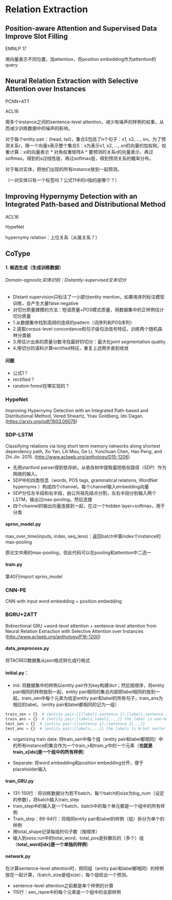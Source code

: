 # Relation Extraction

## Position-aware Attention and Supervised Data Improve Slot Filling

EMNLP 17

用向量表示不同位置，加attention，将position embedding作为attention的query



## Neural Relation Extraction with Selective Attention over Instances

PCNN+ATT

ACL16

用多个instance之间的sentence-level attention，减少有噪声的样例的权重，从而减少训练数据中的噪声的影响。

对于每个entity pair：(head, tail)，集合S包括了n个句子：x1, x2, ..., xn。为了预测关系r，用一个向量s表示整个集合S：s为表示x1, x2, ..., xn的向量的加权和，权重计算：xi的向量表示 * 对角权重矩阵A * 要预测的关系r的向量表示，再过softmax。得到的s过线性层，再过softmax层，得到预测关系的概率分布。

对于每对实体，把他们出现的所有instance放到一起预测。

（一对实体只有一个标签吗？公式11中的ri指的是哪个？）

## Improving Hypernymy Detection with an Integrated Path-based and Distributional Method

ACL16

HypeNet

hypernymy relation：上位关系（从属关系？）



## CoType

#### 1. 候选生成（生成训练数据）

######  Domain-agnostic实体识别：Distantly-supervised文本切分

- DIstant supervision只标注了一小部分entity mention，如果用序列标注模型训练，会产生大量false negative
- 对切分质量建模的方法：短语质量+POS模式质量，用数据集中的正样例估计切分质量
- 1.从数据集中找到高频的连续的pattern（词序列和POS序列）
- 2.提取corpus-level concordance和句子级句法信号特征，训练两个随机森林分类器
- 3.用估计出来的质量分数寻找最好的切分：最大化joint segmentation quality
- 4.用切分的语料计算rectified特征，重复上述两步直到收敛



#### 问题

- 公式1？
- rectified？
- random forest在哪实现的？



### HypeNet

Improving Hypernymy Detection with an Integrated Path-based and Distributional Method, Vered Shwartz, Yoav Goldberg, Ido Dagan. (<https://arxiv.org/pdf/1603.06076>)

### SDP-LSTM

Classifying relations via long short term memory networks along shortest dependency path, Xu Yan, Lili Mou, Ge Li, Yunchuan Chen, Hao Peng, and Zhi Jin. 2015. (<http://www.aclweb.org/anthology/D15-1206>)

- 先用stanford parser得到依存树，从依存树中提取最短依存路径（SDP）作为网络的输入。
- SDP中的四类信息（words, POS tags, grammatical relations, WordNet hypernyms ）构成四个channel。每个channel输入embedding向量
- SDP分位左半段和右半段，由公共祖先结点分割，左右半段分别输入两个LSTM，输出过max-pooling，然后连接
- 四个channel的输出向量连接到一起，在过一个hidden layer+softmax，用于分类

#### sprnn_model.py

max_over_time(inputs, index, seq_lens)：返回batch中第index个instance的max-pooling

原论文中用的max-pooling，但此代码可以在pooling和attention中二选一

#### train.py

第40行import sprnn_model



### CNN-PE

CNN with input word embedding + position embedding

### BGRU+2ATT

Bidirectional GRU +word-level attention + sentence-level attention from Neural Relation Extraction with Selective Attention over Instances (<http://www.aclweb.org/anthology/P16-1200>)

#### data_preprocess.py

将TACRED数据集从json格式转化成行格式

#### initial.py：

- Init: 将数据集中的样例以entity pair作为key构建dict；然后按顺序，将entity pair相同的样例放到一起，entity pair相同的集合内部把label相同的放到一起。train_sen中每个元素为给定entity pair和label的所有句子，train_ans为相应的label。（entity pair和label都相同的记为一组）

```python
train_sen = {}  # {entity pair:[[[label1-sentence 1],[label1-sentence 2]...],[[label2-sentence 1],[label2-sentence 2]...]}
train_ans = {}  # {entity pair:[label1,label2,...]} the label is one-hot vector
test_sen = {}  # {entity pair:[[sentence 1],[sentence 2]...]}
test_ans = {}  # {entity pair:[labels,...]} the labels is N-hot vector (N is the number of multi-label)
```

- organizing train data: 将train_sen中每个组（entity pair和label都相同）中的所有instance的集合作为一个train_x和train_y中的一个元素（**也就是train_x[idx]是一个组中的所有样例**）

- Separate: 将word embedding和position embedding分开，便于placeholder输入

#### train_GRU.py

- 131-150行：将训练数据分为若干batch，每个batch的size为big_num（设定的参数），将batch输入train_step
- train_step中的输入是一个batch，batch中的每个单元都是一个组中的所有样例
- Train_step：89-94行：将相同entity pair和label的样例（组）拆分为单个的样例
- 用total_shape记录每组的句子数（按顺序）
- 输入到sess.run中的total_word、total_pos是拆散后的（多个）组（**total_word[idx]是一个单独的样例**）

#### network.py

在计算sentence-level attention时，把同组（entity pair和label都相同）的样例放在一起计算，（batch_size是组size），每个组给出一个预测。

- sentence-level attention之前都是单个样例的计算
- 115行：sen_repre中的每个元素是一个组中的全部样例